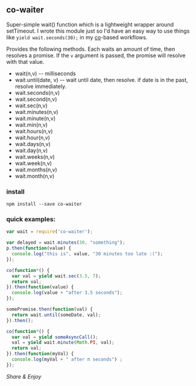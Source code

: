## co-waiter

Super-simple wait() function which is a lightweight wrapper around setTimeout.
I wrote this module just so I'd have an easy way to use things like
`yield wait.seconds(30);` in my [co](https://github.com/tj/co)-based workflows.

Provides the following methods. Each waits an amount of time, then resolves a
promise. If the `v` argument is passed, the promise will resolve with that
value.

  * wait(n,v) -- milliseconds
  * wait.until(date, v) -- wait until date, then resolve. if date is in the past, resolve immediately.
  * wait.seconds(n,v)
  * wait.second(n,v)
  * wait.sec(n,v)
  * wait.minutes(n,v)
  * wait.minute(n,v)
  * wait.min(n,v)
  * wait.hours(n,v)
  * wait.hour(n,v)
  * wait.days(n,v)
  * wait.day(n,v)
  * wait.weeks(n,v)
  * wait.week(n,v)
  * wait.months(n,v)
  * wait.month(n,v)

### install

`npm install --save co-waiter`

### quick examples:

```javascript
var wait = require('co-waiter');

var delayed = wait.minutes(30, "something");
p.then(function(value) {
  console.log("this is", value, "30 minutes too late :(");
});
```

```javascript
co(function*() {
  var val = yield wait.sec(3.5, 7);
  return val;
}).then(function(value) {
  console.log(value + "after 3.5 seconds");
});
```

```javascript
somePromise.then(function(val) {
  return wait.until(someDate, val);
}).then();
```

```javascript
co(function*() {
  var val = yield someAsyncCall();
  val = yield wait.minute(Math.PI, val);
  return val;
}).then(function(myVal) {
  console.log(myVal + " after π seconds") ;
});
```





_Share & Enjoy_
